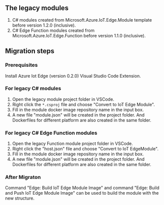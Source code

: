 ## The legacy modules
1. C# modules created from Microsoft.Azure.IoT.Edge.Module template before version 1.2.0 (inclusive).
2. C# Edge Function modules created from Microsoft.Azure.IoT.Edge.Function before version 1.1.0 (inclusive).

## Migration steps
### Prerequisites
Install Azure Iot Edge (version 0.2.0) Visual Studio Code Extension.
### For legacy C# modules
1. Open the legacy module project folder in VSCode.
2. Right click the `*.csproj` file and choose "Convert to IoT Edge Module".
3. Fill in the module docker image repository name in the input box.
4. A new file "module.json" will be created in the project folder. And Dockerfiles for different platform are also created in the same folder.

### For legacy C# Edge Function modules
1. Open the legacy Function module project folder in VSCode.
2. Right click the "host.json" file and choose "Convert to IoT EdgeModule".
3. Fill in the module docker image repository name in the input box.
4. A new file "module.json" will be created in the project folder. And Dockerfiles for different platform are also created in the same folder.

### After Migraton
Command "Edge: Build IoT Edge Module Image" and command "Edge: Build and Push IoT Edge Module Image" can be used to build the module with the new structure.
